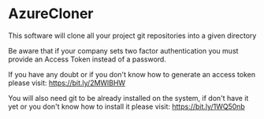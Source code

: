 # AzureCloner

This software will clone all your project git repositories into a given directory

Be aware that if your company sets two factor authentication you must provide an
Access Token instead of a password.

If you have any doubt or if you don't know how to generate an access token
please visit: https://bit.ly/2MWlBHW

You will also need git to be already installed on the system, if don't have it yet
or you don't know how to install it please visit: https://bit.ly/1WQ50nb